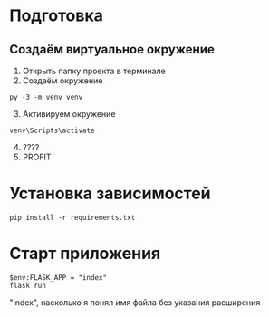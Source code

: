 # Подготовка
## Создаём виртуальное окружение
1. Открыть папку проекта в терминале
2. Создаём окружение
```
py -3 -m venv venv
```
3. Активируем окружение
```
venv\Scripts\activate
```
4. ????
5. PROFIT

# Установка зависимостей
```
pip install -r requirements.txt
```
# Старт приложения

```
$env:FLASK_APP = "index"
flask run
```
"index", насколько я понял имя файла без указания расширения
